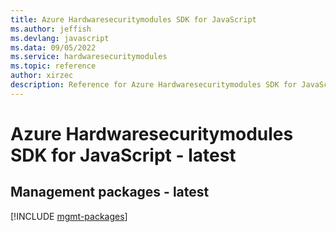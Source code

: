 ```yaml
---
title: Azure Hardwaresecuritymodules SDK for JavaScript
ms.author: jeffish
ms.devlang: javascript
ms.data: 09/05/2022
ms.service: hardwaresecuritymodules
ms.topic: reference
author: xirzec
description: Reference for Azure Hardwaresecuritymodules SDK for JavaScript
---
```

# Azure Hardwaresecuritymodules SDK for JavaScript - latest

## Management packages - latest
[!INCLUDE [mgmt-packages](hardwaresecuritymodules-mgmt-index.md)]